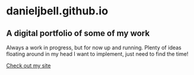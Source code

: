 # danieljbell.github.io
## A digital portfolio of some of my work
Always a work in progress, but for now up and running.  Plenty of ideas floating around in my head I want to implement, just need to find the time!

[Check out my site](http://danieljbell.github.io)
